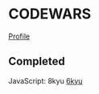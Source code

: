 # CODEWARS
[Profile](https://www.codewars.com/users/ifrosta)

## Completed
JavaScript:
8kyu
[6kyu](https://github.com/iFrosta/CodeWars/blob/master/js/6kyu.js)
